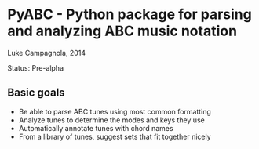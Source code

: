 PyABC - Python package for parsing and analyzing ABC music notation
===================================================================

Luke Campagnola, 2014


Status:  Pre-alpha


Basic goals
-----------

* Be able to parse ABC tunes using most common formatting
* Analyze tunes to determine the modes and keys they use
* Automatically annotate tunes with chord names
* From a library of tunes, suggest sets that fit together nicely
